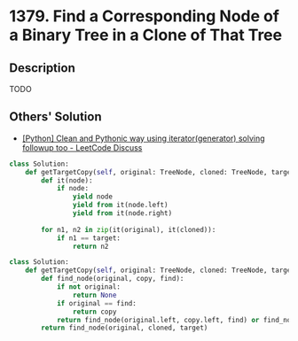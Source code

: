 # 1379. Find a Corresponding Node of a Binary Tree in a Clone of That Tree

## Description

TODO

## Others' Solution

* [[Python] Clean and Pythonic way using iterator(generator) solving followup too - LeetCode Discuss](https://leetcode.com/problems/find-a-corresponding-node-of-a-binary-tree-in-a-clone-of-that-tree/discuss/537686/Python-Clean-and-Pythonic-way-using-iterator%28generator%29-solving-followup-too)

```py
class Solution:
    def getTargetCopy(self, original: TreeNode, cloned: TreeNode, target: TreeNode) -> TreeNode:
        def it(node):
            if node:
                yield node
                yield from it(node.left)
                yield from it(node.right)
            
        for n1, n2 in zip(it(original), it(cloned)):
            if n1 == target:
                return n2
```

```py
class Solution:
    def getTargetCopy(self, original: TreeNode, cloned: TreeNode, target: TreeNode) -> TreeNode:
        def find_node(original, copy, find):
            if not original:
                return None
            if original == find:
                return copy
            return find_node(original.left, copy.left, find) or find_node(original.right, copy.right, find)
        return find_node(original, cloned, target)
```
